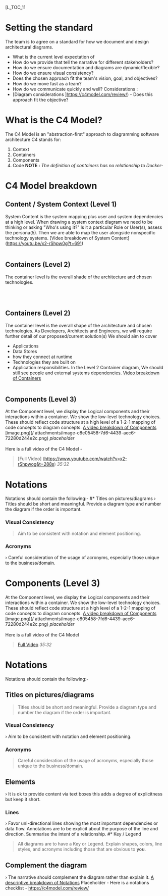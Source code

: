 [L_TOC_11
# Setting the standard
The team is to agree on a standard for how we document and design architectural diagrams.
- What is the current level expectation of
- How do we provide
that tell the narrative for different stakeholders?
- How do we ensure documentation and diagrams are dynamic/flexible?
- How do we ensure visual consistency?
- Does the chosen approach fit the team's vision, goal, and objectives?
- How do we move fast as a team?
- How do we communicate quickly and well?
Considerations :
- [Diagram considerations ]https://c4model.com/review/) - Does this approach fit the objective?
# What is the C4 Model?
The C4 Model is an "abstraction-first" approach to diagramming software architecture
C4 stands for:
1. Context
2. Containers
3. Components
4. Code
**NOTE :**
_The definition of containers has no relationship to Docker-_
# C4 Model breakdown
## Content / System Context (Level 1)
System Content is the system mapping plus user and system dependencies at a high level.
When drawing a system context diagram we need to be thinking or asking "Who's using it?" Is it a particular Role or User(s), assess the persona(5). Then we are able to map the user alongside nonspecific technology systems.
[Video breakdown of System Content] (https://youtu.be/x2-rShpw0g?t=691)
<br></br>
## Containers (Level 2)
The container level is the overall shade of the architecture and chosen technologies.

<br></br>
## Containers (Level 2)
The container level is the overall shape of the architecture and chosen technologies.
As Developers, Architects and Engineers, we will require further detail of our proposed/current solution(s)
We should aim to cover
- Applications
- Data Stores
- how they connect at runtime
- Technologies they are built on
- Application responsibilities.
In the Level 2 Container diagram, We should still see people and external systems dependencies.
[Video breakdown of Containers ](https://youtu.be/x2-rShpw0g?t=827)
<br></br>
## Components (Level 3)
At the Component level, we display the Logical components and their interactions within a container.
We show the low-level technology choices. These should reflect code structure at a high level of a 1-2-1 mapping of code concepts to diagram concepts.
[A video breakdown of Components ](https://youtu.be/x2-rShpwog?t=1021)
[image.png](/ attachments/image-c8e05458-7d6-4439-aec6-72280d244e2c.png)
_placeholder_
<br></br>
Here is a full video of the C4 Model -
>[Full Video] (https://www.youtube.com/watch?v=x2-rShpwog&t=288s) _35:32_
# Notations
Notations should contain the following:-
#* Titles on pictures/diagrams
› Titles should be short and meaningful. Provide a diagram type and number the diagram if the order is important.
### Visual Consistency
> Aim to be consistent with notation and element positioning.
### Acronyms
› Careful consideration of the usage of acronyms, especially those unique to the business/domain.

# Components (Level 3)
At the Component level, we display the Logical components and their interactions within a container.
We show the low-level technology choices. These should reflect code structure at a high level of a 1-2-1 mapping of code concepts to diagram concepts.
[A video breakdown of Components ](https://youtu.be/x2-rShpw0g?t=1021)
[image.png](/ attachments/image-c805458-7fd6-4439-aec6-72280d244e2c.png)
_placeholder_
<br></br>
Here is a full video of the C4 Model
>[Full Video](https://www.youtube.com/watch?v=x2-rSnhpw0g&t=288s)
_35:32_
# Notations
Notations should contain the following:-
## Titles on pictures/diagrams
> Titles should be short and meaningful. Provide a diagram type and number the diagram if the order is important.
### Visual Consistency
› Aim to be consistent with notation and element positioning.
### Acronyms
> Careful consideration of the usage of acronyms, especially those unique to the business/domain.
## Elements
› It is ok to provide content via text boxes this adds a degree of explicitness but keep it short.
### Lines
› Favor uni-directional lines showing the most important dependencies or data flow. Annotations are to be explicit about the purpose of the line and direction.
Summarise the intent of a relationship.
#* Key / Legend
> All diagrams are to have a Key or Legend. Explain shapes, colors, line styles, and acronyms including those that are obvious to **you**.
## Complement the diagram
› The narrative should complement the diagram rather than explain it.
[A descriptive breakdown of Notations](https://youtu.be/x2-rSnhpw0g?t=1220)
Placeholder - Here is a notations checklist - https://c4model.com/review/
